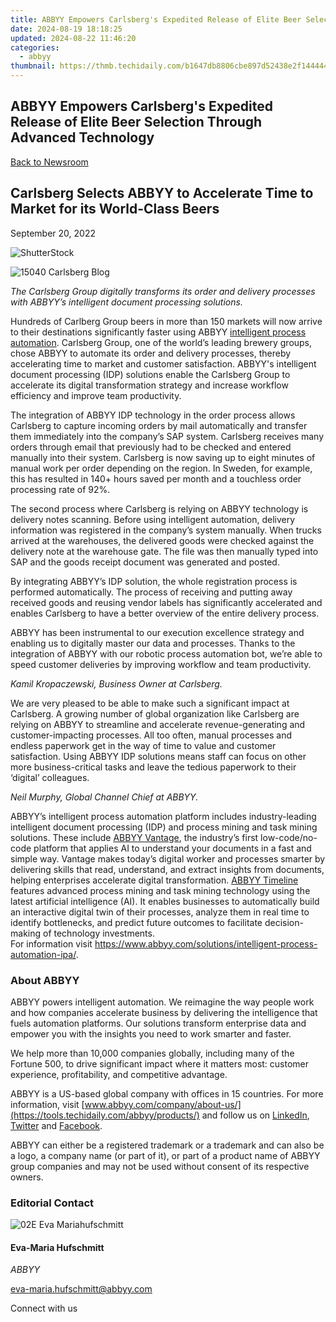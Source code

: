 ```yaml
---
title: ABBYY Empowers Carlsberg's Expedited Release of Elite Beer Selection Through Advanced Technology
date: 2024-08-19 18:18:25
updated: 2024-08-22 11:46:20
categories:
  - abbyy
thumbnail: https://thmb.techidaily.com/b1647db8806cbe897d52438e2f14444426f8ed4b6e8803f065c62fd751a91e70.jpg
---
```


## ABBYY Empowers Carlsberg's Expedited Release of Elite Beer Selection Through Advanced Technology

[Back to Newsroom](https://tools.techidaily.com/abbyy/products/)

## Carlsberg Selects ABBYY to Accelerate Time to Market for its World-Class Beers

September 20, 2022

![ShutterStock](https://content.abbyy.com/-/media/project/abbyy/abbyy/branchtemplates/shutterstock_1272462163_1296-x-729.jpg?h=729&iar=0&w=1296)

![15040 Carlsberg Blog](https://static1.abbyy.com/abbyycommedia/35962/15040_carlsberg_blog.png) 

_The Carlsberg Group digitally transforms its order and delivery processes with ABBYY’s intelligent document processing solutions._

Hundreds of Carlberg Group beers in more than 150 markets will now arrive to their destinations significantly faster using ABBYY [intelligent process automation](https://tools.techidaily.com/abbyy/products/). Carlsberg Group, one of the world’s leading brewery groups, chose ABBYY to automate its order and delivery processes, thereby accelerating time to market and customer satisfaction. ABBYY's intelligent document processing (IDP) solutions enable the Carlsberg Group to accelerate its digital transformation strategy and increase workflow efficiency and improve team productivity.

The integration of ABBYY IDP technology in the order process allows Carlsberg to capture incoming orders by mail automatically and transfer them immediately into the company’s SAP system. Carlsberg receives many orders through email that previously had to be checked and entered manually into their system. Carlsberg is now saving up to eight minutes of manual work per order depending on the region. In Sweden, for example, this has resulted in 140+ hours saved per month and a touchless order processing rate of 92%.

The second process where Carlsberg is relying on ABBYY technology is delivery notes scanning. Before using intelligent automation, delivery information was registered in the company’s system manually. When trucks arrived at the warehouses, the delivered goods were checked against the delivery note at the warehouse gate. The file was then manually typed into SAP and the goods receipt document was generated and posted.

By integrating ABBYY’s IDP solution, the whole registration process is performed automatically. The process of receiving and putting away received goods and reusing vendor labels has significantly accelerated and enables Carlsberg to have a better overview of the entire delivery process.

ABBYY has been instrumental to our execution excellence strategy and enabling us to digitally master our data and processes. Thanks to the integration of ABBYY with our robotic process automation bot, we’re able to speed customer deliveries by improving workflow and team productivity.

_Kamil Kropaczewski, Business Owner at Carlsberg._

We are very pleased to be able to make such a significant impact at Carlsberg. A growing number of global organization like Carlsberg are relying on ABBYY to streamline and accelerate revenue-generating and customer-impacting processes. All too often, manual processes and endless paperwork get in the way of time to value and customer satisfaction. Using ABBYY IDP solutions means staff can focus on other more business-critical tasks and leave the tedious paperwork to their ‘digital’ colleagues.

_Neil Murphy, Global Channel Chief at ABBYY._

ABBYY’s intelligent process automation platform includes industry-leading intelligent document processing (IDP) and process mining and task mining solutions. These include [ABBYY Vantage](https://tools.techidaily.com/abbyy/products/), the industry’s first low-code/no-code platform that applies AI to understand your documents in a fast and simple way. Vantage makes today’s digital worker and processes smarter by delivering skills that read, understand, and extract insights from documents, helping enterprises accelerate digital transformation. [ABBYY Timeline](https://tools.techidaily.com/abbyy/products/) features advanced process mining and task mining technology using the latest artificial intelligence (AI). It enables businesses to automatically build an interactive digital twin of their processes, analyze them in real time to identify bottlenecks, and predict future outcomes to facilitate decision-making of technology investments.  
For information visit <https://www.abbyy.com/solutions/intelligent-process-automation-ipa/>.

### About ABBYY

ABBYY powers intelligent automation. We reimagine the way people work and how companies accelerate business by delivering the intelligence that fuels automation platforms. Our solutions transform enterprise data and empower you with the insights you need to work smarter and faster. 

We help more than 10,000 companies globally, including many of the Fortune 500, to drive significant impact where it matters most: customer experience, profitability, and competitive advantage.

ABBYY is a US-based global company with offices in 15 countries. For more information, visit [www.abbyy.com/company/about-us/](https://tools.techidaily.com/abbyy/products/) and follow us on [LinkedIn](https://www.linkedin.com/company/abbyy), [Twitter](https://twitter.com/ABBYY%5FSoftware) and [Facebook](https://www.facebook.com/ABBYYsoft).

ABBYY can either be a registered trademark or a trademark and can also be a logo, a company name (or part of it), or part of a product name of ABBYY group companies and may not be used without consent of its respective owners.

### Editorial Contact

![02E Eva Mariahufschmitt](https://static4.abbyy.com/abbyycommedia/23663/02e-eva-mariahufschmitt.png)

#### Eva-Maria Hufschmitt

_ABBYY_

[eva-maria.hufschmitt@abbyy.com](https://tools.techidaily.com/abbyy/products/) 

Connect with us

<ins class="adsbygoogle"
     style="display:block"
     data-ad-format="autorelaxed"
     data-ad-client="ca-pub-7571918770474297"
     data-ad-slot="1223367746"></ins>



<ins class="adsbygoogle"
     style="display:block"
     data-ad-client="ca-pub-7571918770474297"
     data-ad-slot="8358498916"
     data-ad-format="auto"
     data-full-width-responsive="true"></ins>
